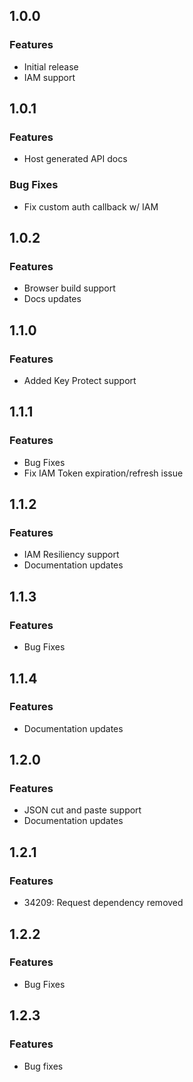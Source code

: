 ## 1.0.0
### Features
* Initial release
* IAM support

## 1.0.1
### Features
* Host generated API docs

### Bug Fixes
* Fix custom auth callback w/ IAM

## 1.0.2
### Features
* Browser build support
* Docs updates

## 1.1.0
### Features
* Added Key Protect support

## 1.1.1
### Features
* Bug Fixes
* Fix IAM Token expiration/refresh issue

## 1.1.2
### Features
* IAM Resiliency support
* Documentation updates

## 1.1.3
### Features
* Bug Fixes

## 1.1.4
### Features
* Documentation updates

## 1.2.0
### Features
* JSON cut and paste support
* Documentation updates

## 1.2.1
### Features
* 34209: Request dependency removed

## 1.2.2
### Features
*  Bug Fixes

## 1.2.3
### Features
*  Bug fixes

